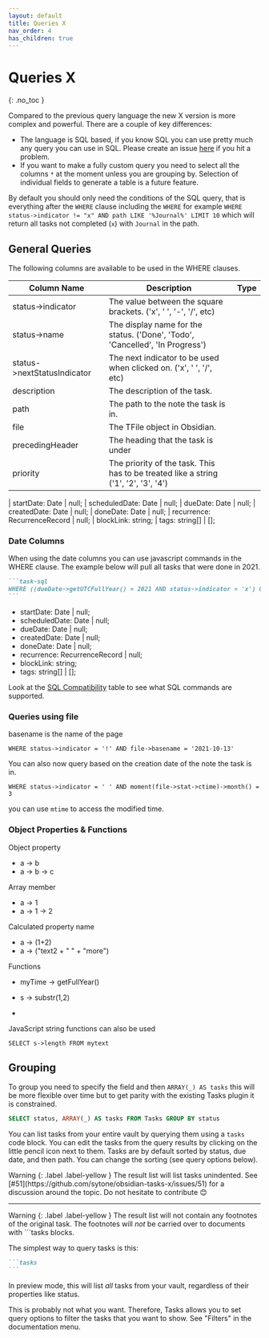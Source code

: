 ```yaml
---
layout: default
title: Queries X
nav_order: 4
has_children: true
---
```


# Queries X

{: .no_toc }

Compared to the previous query language the new X version is more complex and powerful. There are a couple of key differences:

- The language is SQL based, if you know SQL you can use pretty much any query you can use in SQL. Please create an issue [here](https://github.com/sytone/obsidian-tasks-x/issues) if you hit a problem.
- If you want to make a fully custom query you need to select all the columns `*` at the moment unless you are grouping by. Selection of individual fields to generate a table is a future feature.

By default you should only need the conditions of the SQL query, that is everything after the `WHERE` clause including the `WHERE` for example `WHERE status->indicator != "x" AND path LIKE '%Journal%' LIMIT 10` which will return all tasks not completed (`x`) with `Journal` in the path.

## General Queries

The following columns are available to be used in the WHERE clauses.

| Column Name                 | Description                                                                         | Type |
| --------------------------- | ----------------------------------------------------------------------------------- | ---- |
| status->indicator           | The value between the square brackets. ('x', ' ', '-', '/', etc)                    |      |
| status->name                | The display name for the status. ('Done', 'Todo', 'Cancelled', 'In Progress')       |      |
| status->nextStatusIndicator | The next indicator to be used when clicked on.  ('x', ' ', '/', etc)                |      |
| description                 | The description of the task.                                                        |      |
| path                        | The path to the note the task is in.                                                |      |
| file                        | The TFile object in Obsidian.                                                       |      |
| precedingHeader             | The heading that the task is under                                                  |      |
| priority                    | The priority of the task. This has to be treated like a string ('1', '2', '3', '4') |      |

| startDate: Date | null;
| scheduledDate: Date | null;
| dueDate: Date | null;
| createdDate: Date | null;
| doneDate: Date | null;
| recurrence: RecurrenceRecord | null;
| blockLink: string;
| tags: string[] | [];

### Date Columns

When using the date columns you can use javascript commands in the WHERE clause. The example below will pull all tasks that were done in 2021.

````markdown
```task-sql
WHERE ((dueDate->getUTCFullYear() = 2021 AND status->indicator = 'x') OR (dueDate->getUTCFullYear() = 2022 AND status->indicator = ' ')) AND description LIKE '%#%'
```
````

- startDate: Date | null;
- scheduledDate: Date | null;
- dueDate: Date | null;
- createdDate: Date | null;
- doneDate: Date | null;
- recurrence: RecurrenceRecord | null;
- blockLink: string;
- tags: string[] | [];

Look at the [SQL Compatibility](https://github.com/AlaSQL/alasql/wiki/SQL%20keywords) table to see what SQL commands are supported.

### Queries using file

basename is the name of the page

`WHERE status->indicator = '!' AND file->basename = '2021-10-13'`

You can also now query based on the creation date of the note the task is in.

`WHERE status->indicator = ' ' AND moment(file->stat->ctime)->month() = 3`

you can use `mtime` to access the modified time.

### Object Properties & Functions

Object property

- a -> b
- a -> b -> c

Array member

- a -> 1
- a -> 1 -> 2

Calculated property name

- a -> (1+2)
- a -> ("text2 + " " + "more")

Functions

- myTime -> getFullYear()
- s -> substr(1,2)

-
JavaScript string functions can also be used

`SELECT s->length FROM mytext`

## Grouping

To group you need to specify the field and then `ARRAY(_) AS tasks` this will be more flexible over time but to get parity with the existing Tasks plugin it is constrained.

```SQL
SELECT status, ARRAY(_) AS tasks FROM Tasks GROUP BY status
```

You can list tasks from your entire vault by querying them using a `tasks` code block. You can edit the tasks from the query results by clicking on the little pencil icon next to them.
Tasks are by default sorted by status, due date, and then path. You can change the sorting (see query options below).

<div class="code-example" markdown="1">
Warning
{: .label .label-yellow }
The result list will list tasks unindented.
See [#51](https://github.com/sytone/obsidian-tasks-x/issues/51) for a discussion around the topic.
Do not hesitate to contribute 😊

---

Warning
{: .label .label-yellow }
The result list will not contain any footnotes of the original task.
The footnotes will *not* be carried over to documents with ```tasks blocks.
</div>

The simplest way to query tasks is this:

````markdown
```tasks
```
````

In preview mode, this will list *all* tasks from your vault, regardless of their properties like status.

This is probably not what you want.
Therefore, Tasks allows you to set query options to filter the tasks that you want to show.
See "Filters" in the documentation menu.
